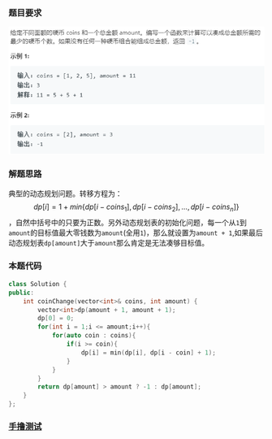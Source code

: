 ### 题目要求

![](./pic/322.png)

### 解题思路

典型的动态规划问题。转移方程为：$$dp[i] = 1 + min\{dp[i - coins_1], dp[i - coins_2],...,dp[i - coins_n]\}$$，自然中括号中的只要为正数。另外动态规划表的初始化问题，每一个从`1`到`amount`的目标值最大零钱数为`amount`(全用`1`)，那么就设置为`amount + 1`,如果最后动态规划表`dp[amount]`大于`amount`那么肯定是无法凑够目标值。

### 本题代码

```c++
class Solution {
public:
    int coinChange(vector<int>& coins, int amount) {
        vector<int>dp(amount + 1, amount + 1);
        dp[0] = 0;
        for(int i = 1;i <= amount;i++){
            for(auto coin : coins){
                if(i >= coin){
                    dp[i] = min(dp[i], dp[i - coin] + 1);
                }
            }
        }
        return dp[amount] > amount ? -1 : dp[amount];
    }
};
```

### [手撸测试](<https://leetcode-cn.com/problems/coin-change/>) 

